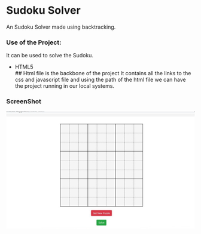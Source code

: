 <h1>Sudoku Solver</h1>

<p>An Sudoku Solver made using backtracking.</p>

### Use of the Project:

<p>It can be used to solve the Sudoku. </p>


<ul>
  <li>HTML5</li>
  ## Html file is the backbone of the project It contains all the links to the css and javascript file and using the path of the html file we can have the project running in our local systems.
 

</ul>



<h3> ScreenShot </h3> 
<img width="960" alt="Sudoku Solver" src="https://github.com/soma2000-lang/Sudoku-Solver/blob/main/WhatsApp%20Image%202021-07-21%20at%2022.41.36%20(1).jpeg">


<br>
